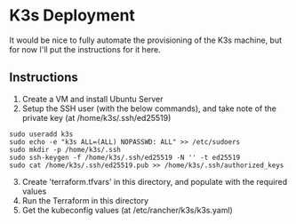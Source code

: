 # K3s Deployment

It would be nice to fully automate the provisioning of the K3s machine, but for now I'll put the instructions for it here.

## Instructions

1. Create a VM and install Ubuntu Server
2. Setup the SSH user (with the below commands), and take note of the private key (at /home/k3s/.ssh/ed25519)
```
sudo useradd k3s
sudo echo -e "k3s ALL=(ALL) NOPASSWD: ALL" >> /etc/sudoers
sudo mkdir -p /home/k3s/.ssh
sudo ssh-keygen -f /home/k3s/.ssh/ed25519 -N '' -t ed25519
sudo cat /home/k3s/.ssh/ed25519.pub >> /home/k3s/.ssh/authorized_keys
```
3. Create 'terraform.tfvars' in this directory, and populate with the required values
4. Run the Terraform in this directory
5. Get the kubeconfig values (at /etc/rancher/k3s/k3s.yaml)
